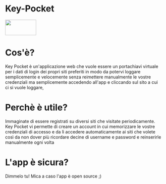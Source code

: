 # Key-Pocket

<img src="Lang-Ita.svg.png" height=50px width=100px>

<h1>Cos'è?</h1>

<p>Key Pocket è un'applicazione web che vuole essere un portachiavi virtuale per i dati di login dei propri siti preferiti in modo da potervi loggare semplicemente e velocemente senza reimettere manualmente le vostre credenziali ma semplicemente accedendo all'app e cliccando sul sito a cui ci si vuole loggare, </p>

<h1>Perchè è utile?</h1>

<p>Immaginate di essere registrati su diversi siti che visitate periodicamente. Key Pocket vi permette di creare un account in cui memorizzare le vostre credenziali di accesso e da lì accedere automaticamente ai siti che volete così da non dover più ricordare decine di username e password e reinserirle manualmente ogni volta</p>

<h1>L'app è sicura?</h1>

<p>Dimmelo tu! Mica a caso l'app è open source ;)</p>

